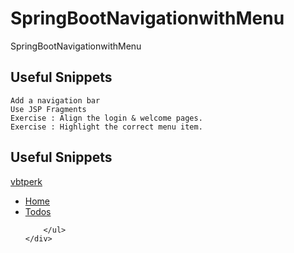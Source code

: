 # SpringBootNavigationwithMenu
SpringBootNavigationwithMenu



Useful Snippets
---------------

    Add a navigation bar
    Use JSP Fragments
    Exercise : Align the login & welcome pages.
    Exercise : Highlight the correct menu item.

Useful Snippets
---------------

<nav role="navigation" class="navbar navbar-default">
	<div class="">
		 <a href="http://vbtperk.wordpress.com" class="navbar-brand">vbtperk</a>
	</div>
	<div class="navbar-collapse">
		<ul class="nav navbar-nav">
			<li class="active"><a href="/login">Home</a></li>
			<li><a href="/list-todos">Todos</a></li>

		</ul>
	</div>
</nav>
